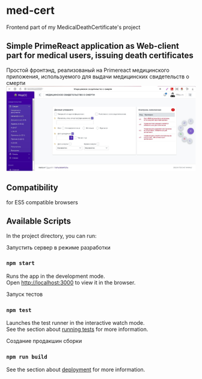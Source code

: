 # med-cert
Frontend part of my MedicalDeathCertificate's project 

## Simple PrimeReact application as Web-client part for medical users, issuing death certificates
Простой фронтэнд, реализованый на Primereact медицинского приложения,  используемого для выдачи медицинских свидетельств о смерти
![скрин приложения](https://github.com/SergePauli/med-cert/blob/master/scrn.jpeg)


## Compatibility
for ES5 compatible browsers  

## Available Scripts
In the project directory, you can run:

Запустить сервер в режиме разработки
### `npm start`
Runs the app in the development mode.\
Open [http://localhost:3000](http://localhost:3000) to view it in the browser.


Запуск тестов
### `npm test`
Launches the test runner in the interactive watch mode.\
See the section about [running tests](https://facebook.github.io/create-react-app/docs/running-tests) for more information.


Создание продакшин сборки
### `npm run build`
See the section about [deployment](https://facebook.github.io/create-react-app/docs/deployment) for more information.


